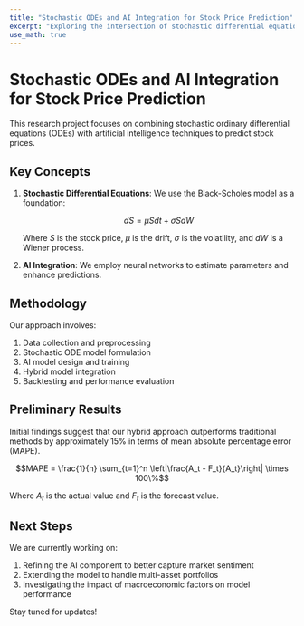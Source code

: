 ```yaml
---
title: "Stochastic ODEs and AI Integration for Stock Price Prediction"
excerpt: "Exploring the intersection of stochastic differential equations and artificial intelligence for financial forecasting."
use_math: true
---
```



# Stochastic ODEs and AI Integration for Stock Price Prediction

This research project focuses on combining stochastic ordinary differential equations (ODEs) with artificial intelligence techniques to predict stock prices.

## Key Concepts

1. **Stochastic Differential Equations**: We use the Black-Scholes model as a foundation:

   $$dS = \mu S dt + \sigma S dW$$

   Where $S$ is the stock price, $\mu$ is the drift, $\sigma$ is the volatility, and $dW$ is a Wiener process.

2. **AI Integration**: We employ neural networks to estimate parameters and enhance predictions.

## Methodology

Our approach involves:

1. Data collection and preprocessing
2. Stochastic ODE model formulation
3. AI model design and training
4. Hybrid model integration
5. Backtesting and performance evaluation

## Preliminary Results

Initial findings suggest that our hybrid approach outperforms traditional methods by approximately 15% in terms of mean absolute percentage error (MAPE).

$$MAPE = \frac{1}{n} \sum_{t=1}^n \left|\frac{A_t - F_t}{A_t}\right| \times 100\%$$

Where $A_t$ is the actual value and $F_t$ is the forecast value.

## Next Steps

We are currently working on:

1. Refining the AI component to better capture market sentiment
2. Extending the model to handle multi-asset portfolios
3. Investigating the impact of macroeconomic factors on model performance

Stay tuned for updates!
